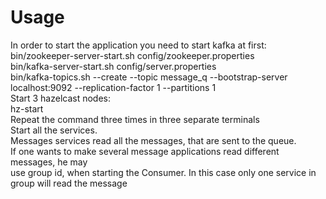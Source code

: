 # Usage
In order to start the application you need to start kafka at first:<br>
bin/zookeeper-server-start.sh config/zookeeper.properties<br>
bin/kafka-server-start.sh config/server.properties<br>
bin/kafka-topics.sh --create --topic message_q --bootstrap-server localhost:9092 --replication-factor 1 --partitions 1<br>
Start 3 hazelcast nodes:<br>
hz-start<br>
Repeat the command three times in three separate terminals<br>
Start all the services.<br>
Messages services read all the messages, that are sent to the queue.<br>
If one wants to make several message applications read different messages, he may<br>
use group id, when starting the Consumer. In this case only one service in group will read the message
